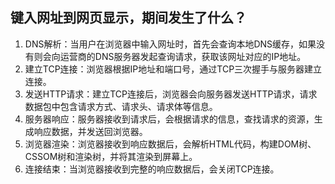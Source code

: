 ## 键入网址到网页显示，期间发生了什么？

1. DNS解析：当用户在浏览器中输入网址时，首先会查询本地DNS缓存，如果没有则会向运营商的DNS服务器发起查询请求，获取该网址对应的IP地址。
2. 建立TCP连接：浏览器根据IP地址和端口号，通过TCP三次握手与服务器建立连接。
3. 发送HTTP请求：建立TCP连接后，浏览器会向服务器发送HTTP请求，请求数据包中包含请求方式、请求头、请求体等信息。
4. 服务器响应：服务器接收到请求后，会根据请求的信息，查找请求的资源，生成响应数据，并发送回浏览器。
5. 浏览器渲染：浏览器接收到响应数据后，会解析HTML代码，构建DOM树、CSSOM树和渲染树，并将其渲染到屏幕上。
6. 连接结束：当浏览器接收到完整的响应数据后，会关闭TCP连接。
